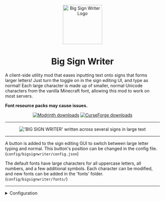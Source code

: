 <p align="center"><img width="128" alt="Big Sign Writer Logo" src="https://github.com/user-attachments/assets/3e093f83-022e-42f4-96b5-39fac32d204c"></p>

<h1 align="center">Big Sign Writer</h1>

A client-side utility mod that eases inputting text onto signs that forms larger letters! Just turn the toggle on in the sign editing UI, and type as normal! Each large character is made up of smaller, normal Unicode characters from the vanilla Minecraft font, allowing this mod to work on most servers.

**Font resource packs may cause issues.**

<p align="center">
 <a href="https://modrinth.com/mod/bigsignwriter"><img src="https://img.shields.io/badge/Modrinth-00AF5C?style=for-the-badge&logo=modrinth&labelColor=16181C" alt="Modrinth downloads"></a>
 <a href="https://curseforge.com/minecraft/mc-mods/big-sign-writer"><img src="https://img.shields.io/badge/CurseForge-F16436?style=for-the-badge&logo=curseforge&labelColor=0D0D0D" alt="CurseForge downloads"></a>
</p>

<hr>

<p align="center">
<img alt="'BIG SIGN WRITER' written across several signs in large text" src="https://cdn.modrinth.com/data/cached_images/e349049404a0248aae271832dce2551e29134458_0.webp">
</p>

<hr>

A button is added to the sign editing GUI to switch between large letter typing and normal. This button's position can be changed in the config file. (`config/bigsignwriter/config.json`)

The default fonts have large characters for all uppercase letters, all numbers, and a few additional symbols. Each character can be modified, and new fonts can be added in the 'fonts' folder. (`config/bigsignwriter/fonts/`)

<hr>
<details>
<summary>Configuration</summary>
<br>
The config and font files are loaded once at runtime, and are reloaded every time you hit the 'Reload' button in the sign editing screen, or when you save with YACL.

<hr>

### `config/bigsignwriter/config.json`
Contains coordinates for where to place this mod's buttons in the sign edit gui, offset from the center of the screen.

Also contains `defaultCharacterSeparator`, which sets the default separator string to place between characters, and is a single space by default. May be overridden by fonts.

These settings can be modified in-game when [YACL](https://modrinth.com/mod/yacl) (and [Mod Menu](https://modrinth.com/mod/modmenu) for the Fabric version) are installed.

<hr>

### `config/bigsignwriter/fonts/`
Three fonts are bundled in by default: `default.json`, `retro.json` and `sharp.json`.
These contain a `"name":""` field, an optional `"characterSeparator":""` field, which can override which character(s) to use in between letters, and a `"characters":{}` field containing every large character and the normal character they represent. You may add additional characters, as long as what you want replaced is a single, type-able character. You may also add new fonts as jsons inside `config/bigsignwriter/fonts/`.

When editing/creating large characters, it is important that each line is the exact same width to maintain alignment. Different fonts will have different widths for different characters, so it is a good idea to make these directly inside Minecraft, and then copy each line into the config file.

The default 'T' is a good example, the top line is 3 blocks, which are 9 pixels wide each, making for a total of 27 pixels. Each subsequent line has one block, then on both sides of the block there is 1 space (4 pixels wide), and 1 "no-break space" (5 pixels wide), bringing the total in line at 27.

To check that your alignment is good, I like to copy three blocks `███` onto both sides of each line, then modify each line until all the blocks are in line with each other.

A massively helpful tool to aid in this process is [Symbol Chat](https://modrinth.com/mod/symbol-chat), which adds a menu where you can filter every available Unicode character by their width, among other things.

</details>


